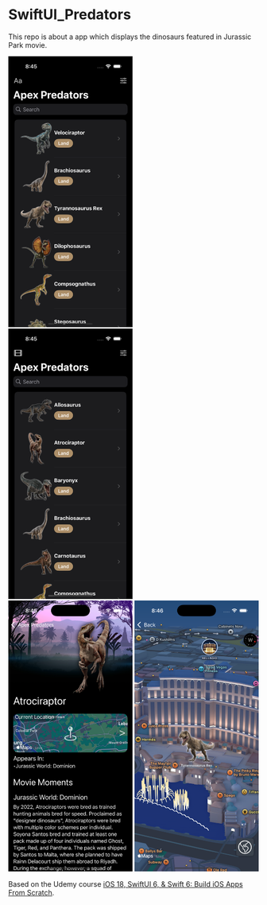 # SwiftUI_Predators
This repo is about a app which displays the dinosaurs featured in Jurassic Park movie. 


<div>
    <img src="_Demo/mockup_1.png" alt="Main Screen" width="250"/>&nbsp;&nbsp;&nbsp;
    <img src="_Demo/mockup_2.png" alt="Exchange Rates View" width="250"/>&nbsp;&nbsp;&nbsp;
    <img src="_Demo/mockup_3.png" alt="Currency View" width="250"/>
    <img src="_Demo/mockup_4.png" alt="Currency View" width="250"/>
  </div>
  
  
  Based on the Udemy course [iOS 18, SwiftUI 6, & Swift 6: Build iOS Apps From Scratch](https://www.udemy.com/course/ios-15-app-development-with-swiftui-3-and-swift-5/).

